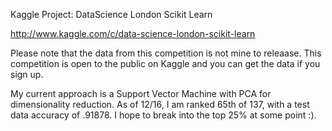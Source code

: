 Kaggle Project: DataScience London Scikit Learn

http://www.kaggle.com/c/data-science-london-scikit-learn

Please note that the data from this competition is not mine to releaase. This competition is open to the public on Kaggle and you can get the data if you sign up.

My current approach is a Support Vector Machine with PCA for dimensionality reduction. As of 12/16, I am ranked 65th of 137, with a test data accuracy of .91878. I hope to break into the top 25% at some point :).
